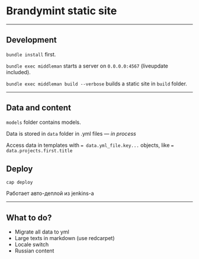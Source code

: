 # Brandymint static site
------

## Development

`bundle install` first.

`bundle exec middleman` starts a server on `0.0.0.0:4567` (liveupdate included).

`bundle exec middleman build --verbose` builds a static site in `build` folder.

---

## Data and content

`models` folder contains models.

Data is stored in `data` folder in .yml files — *in process*

Access data in templates with `= data.yml_file.key...` objects, like `= data.projects.first.title`

## Deploy

`cap deploy`

Работает авто-деплой из jenkins-а

---

## What to do?
- Migrate all data to yml
- Large texts in markdown (use redcarpet)
- Locale switch
- Russian content
